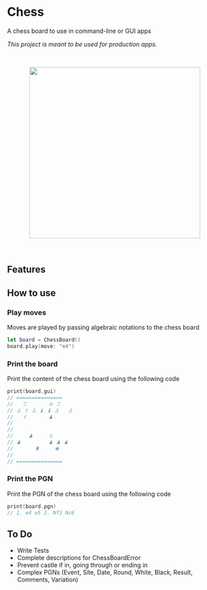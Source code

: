 # Chess

A chess board to use in command-line or GUI apps

*This project is meant to be used for production apps.*

<br/>
<p align="center">
  <img src="https://i.postimg.cc/50yTKWnh/carbon.png" height="400">
</p>
<br/>

## Features



## How to use

### Play moves

Moves are played by passing algebraic notations to the chess board

```swift
let board = ChessBoard()
board.play(move: "e4")
```

### Print the board

Print the content of the chess board using the following code

```swift
print(board.gui)
// ===============
//   ♖       ♔ ♖   
// ♙ ♗ ♙ ♝ ♝ ♙   ♙ 
//   ♗       ♟     
//                 
//                 
//     ♟     ♕     
// ♟         ♟ ♟ ♟ 
//       ♜     ♚   
// 
// ===============
```

### Print the PGN

Print the PGN of the chess board using the following code

```swift
print(board.pgn)
// 1. e4 e5 2. Nf3 Nc6
```

## To Do

- Write Tests
- Complete descriptions for ChessBoardError
- Prevent castle if in, going through or ending in
- Complex PGNs (Event, Site, Date, Round, White, Black, Result, Comments, Variation)

